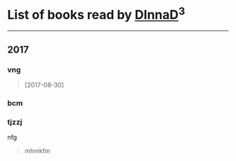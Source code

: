 # List of books read by [DInnaD](https://www.facebook.com/app_scoped_user_id/497594403964454/)<sup>3</sup>
---

## 2017

### vng
> [2017-08-30] 


### bcm


### tjzzj
nfg
> mhmkfm



